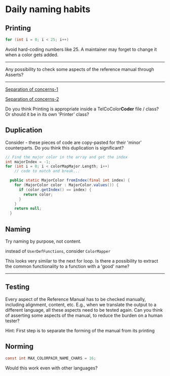 # Daily naming habits

## Printing

```c
for (int i = 0; i < 25; i++)
```
Avoid hard-coding numbers like 25. A maintainer may forget to change it when a color gets added.

---
Any possibility to check some aspects of the reference manual through Asserts?

---

[Separation of concerns-1](https://github.com/clean-code-craft-tcq-2/well-named-in-py-SanjaySaatyaki/pull/1/files#diff-d1f84ac1f330f233a01340afdac4eaa9c67c5eb90498557a3935a855f70361fc)

[Separation of concerns-2](https://github.com/clean-code-craft-tcq-2/well-named-in-c-Nivedhithya-Sundarasamy/pull/1/files#diff-5bfba68bcb5b26e165cf995cbfde5a44efb838b90a245995729748884df4d8ff)

Do you think Printing is appropriate inside a TelCoColor**Coder** file / class? Or should it be in its own 'Printer' class?

## Duplication

Consider - these pieces of code are copy-pasted for their 'minor' counterparts.
Do you think this duplication is significant?

```c
// Find the major color in the array and get the index
int majorIndex = -1;
for (int i = 0; i < colorMapMajor.Length; i++)
    // code to match and break...
```

```java
  public static MajorColor fromIndex(final int index) {
    for (MajorColor color : MajorColor.values()) {
      if (color.getIndex() == index) {
        return color;
      }
    }
    return null;
  }
```

## Naming

Try naming by purpose, not content.

instead of `UserDefFunctions`, consider `ColorMapper`

This looks very similar to the next for loop. Is there a possibility to extract the common functionality to a function with a 'good' name?

---

## Testing

Every aspect of the Reference Manual has to be checked manually, including alignment, content, etc.
E.g., when we translate the output to a different language, all these aspects need to be tested again.
Can you think of asserting some aspects of the manual, to reduce the burden on a human tester?

Hint: First step is to separate the forming of the manual from its printing

## Norming

```c
const int MAX_COLORPAIR_NAME_CHARS = 16;
```
Would this work even with other languages?
